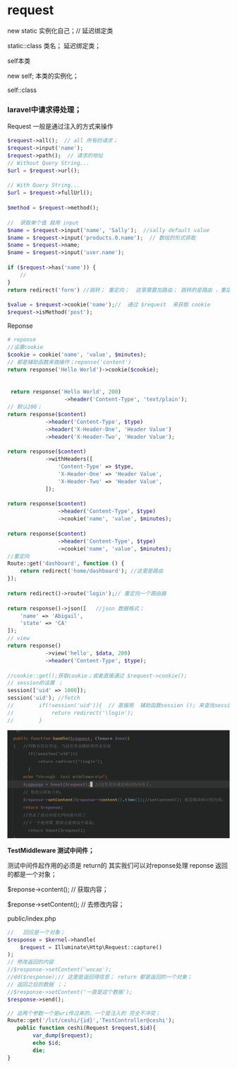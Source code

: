 # request



new static  实例化自己；// 延迟绑定类

static::class 类名； 延迟绑定类；

self本类



new self; 本类的实例化；

self::class





### laravel中请求得处理；

Request  一般是通过注入的方式来操作

```php
$request->all();  // all 所有的请求；
$request->input('name');
$request->path();  // 请求的地址
// Without Query String...
$url = $request->url();

// With Query String...
$url = $request->fullUrl();

$method = $request->method();

//  获取单个值 就用 input
$name = $request->input('name', 'Sally');  //sally default value
$name = $request->input('products.0.name');  // 数组的形式获取
$name = $request->name;
$name = $request->input('user.name');	

if ($request->has('name')) {
    //
}
return redirect('form') //跳转； 重定向；  这里需要加路由； 跳转的是路由 ，重定向的是路由；
    
$value = $request->cookie('name');//  通过 $request  来获取 cookie
$request->isMethod('post');
```





Reponse

````php
# reponse 
//设置cookie
$cookie = cookie('name', 'value', $minutes);
// 都是辅助函数来做操作；reponse('content')
return response('Hello World')->cookie($cookie);


 return response('Hello World', 200)
                  ->header('Content-Type', 'text/plain');
// 默认200；
return response($content)
            ->header('Content-Type', $type)
            ->header('X-Header-One', 'Header Value')
            ->header('X-Header-Two', 'Header Value');

return response($content)
            ->withHeaders([
                'Content-Type' => $type,
                'X-Header-One' => 'Header Value',
                'X-Header-Two' => 'Header Value',
            ]);

return response($content)
                ->header('Content-Type', $type)
                ->cookie('name', 'value', $minutes);

return response($content)
                ->header('Content-Type', $type)
                ->cookie('name', 'value', $minutes);
//重定向
Route::get('dashboard', function () {
    return redirect('home/dashboard'); //这里是路由
});

return redirect()->route('login');// 重定向一个路由器

return response()->json([   //json 数据格式；
    'name' => 'Abigail',
    'state' => 'CA'
]);
// view
return response()
            ->view('hello', $data, 200)
            ->header('Content-Type', $type);

//cookie::get();获取cookie；或者直接通过 $request->cookie(); 
// session的设置 ；
session(['uid' => 1000]);
session('uid'); //fetch
//        if(!session('uid')){  // 直接用  辅助函数session (); 来查找session；
//            return redirect('\login');
//        }


````

![image-20220716162523768](Requst请求的前世今生.assets/image-20220716162523768.png)



**TestMiddleware 测试中间件；**

测试中间件起作用的必须是 return的 其实我们可以对reponse处理  reponse 返回的都是一个对象；

\$reponse->content(); // 获取内容；

\$reponse->setContent(); // 去修改内容； 



public/index.php

```php
//   回应是一个对象；
$response = $kernel->handle(
    $request = Illuminate\Http\Request::capture()
);
// 修改返回的内容
//$response->setContent('wocao');
//dd($response);// 这里是返回得信息； return 都是返回的一个对象；
// 返回之后的数据 ；；
//$response->setContent('一直是这个数据');
$response->send();
```







```php
// 这两个参数一个是uri传过来的，一个是注入的 完全不冲突；
Route::get('/lst/ceshi/{id}','TestController@ceshi');
   public function ceshi(Request $request,$id){
        var_dump($request);
        echo $id;
        die;
}
```




